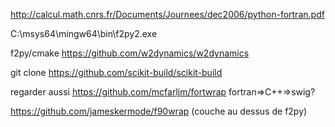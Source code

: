 

http://calcul.math.cnrs.fr/Documents/Journees/dec2006/python-fortran.pdf

C:\msys64\mingw64\bin\f2py2.exe

f2py/cmake
https://github.com/w2dynamics/w2dynamics


git clone https://github.com/scikit-build/scikit-build



regarder aussi https://github.com/mcfarljm/fortwrap
fortran=>C++=>swig?


https://github.com/jameskermode/f90wrap
(couche au dessus de f2py)


